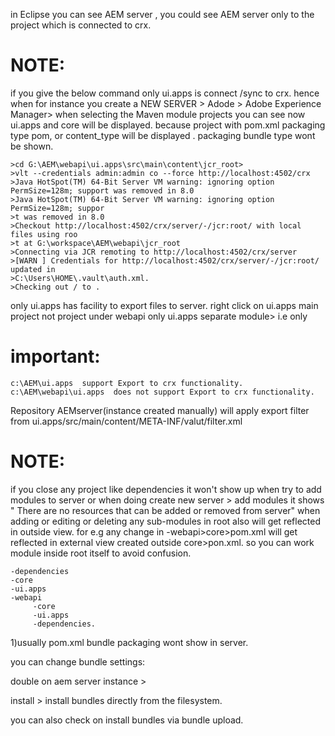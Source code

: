 in Eclipse you can see AEM server , you could see AEM server only to
the project which is connected to crx.



NOTE:
====
if you give the below command only ui.apps is connect /sync to crx. hence when for instance
you create a NEW SERVER  > Adode > Adobe Experience Manager> when selecting the Maven module projects
you can see now ui.apps and core will be displayed. because project with pom.xml packaging type
pom, or content_type will be displayed . packaging bundle type wont be shown.  

    >cd G:\AEM\webapi\ui.apps\src\main\content\jcr_root>
    >vlt --credentials admin:admin co --force http://localhost:4502/crx
    >Java HotSpot(TM) 64-Bit Server VM warning: ignoring option PermSize=128m; support was removed in 8.0
    >Java HotSpot(TM) 64-Bit Server VM warning: ignoring option PermSize=128m; suppor
    >t was removed in 8.0
    >Checkout http://localhost:4502/crx/server/-/jcr:root/ with local files using roo
    >t at G:\workspace\AEM\webapi\jcr_root
    >Connecting via JCR remoting to http://localhost:4502/crx/server
    >[WARN ] Credentials for http://localhost:4502/crx/server/-/jcr:root/ updated in
    >C:\Users\HOME\.vault\auth.xml.
    >Checking out / to .


only ui.apps has facility to export files to server.
right click on ui.apps main project not project under webapi only ui.apps separate module> 
i.e only 

important:
==========
    c:\AEM\ui.apps  support Export to crx functionality.
    c:\AEM\webapi\ui.apps  does not support Export to crx functionality.

Repository AEMserver(instance created manually)
will apply export filter from ui.apps/src/main/content/META-INF/valut/filter.xml




NOTE:
=====
if you close any project like dependencies it won't show up when try to add modules to server or when doing
create new server > add modules it shows " There are no resources that can be added or removed from server"
when adding or editing or deleting any sub-modules in root also will get reflected in outside view.
for e.g any change in -webapi>core>pom.xml will get reflected in external view created outside core>pon.xml.
so you can work module inside root itself to avoid confusion.

    -dependencies
    -core
    -ui.apps 
    -webapi 
         -core
         -ui.apps
         -dependencies.



1)usually pom.xml bundle packaging wont show in server.

you can change bundle settings:

double on aem server instance >

install > install bundles directly from the filesystem.

you can also check on install bundles via bundle upload.
